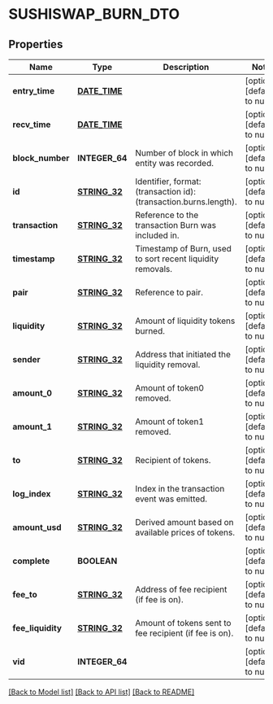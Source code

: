 # SUSHISWAP_BURN_DTO

## Properties
Name | Type | Description | Notes
------------ | ------------- | ------------- | -------------
**entry_time** | [**DATE_TIME**](DATE_TIME.md) |  | [optional] [default to null]
**recv_time** | [**DATE_TIME**](DATE_TIME.md) |  | [optional] [default to null]
**block_number** | **INTEGER_64** | Number of block in which entity was recorded. | [optional] [default to null]
**id** | [**STRING_32**](STRING_32.md) | Identifier, format: (transaction id):(transaction.burns.length). | [optional] [default to null]
**transaction** | [**STRING_32**](STRING_32.md) | Reference to the transaction Burn was included in. | [optional] [default to null]
**timestamp** | [**STRING_32**](STRING_32.md) | Timestamp of Burn, used to sort recent liquidity removals. | [optional] [default to null]
**pair** | [**STRING_32**](STRING_32.md) | Reference to pair. | [optional] [default to null]
**liquidity** | [**STRING_32**](STRING_32.md) | Amount of liquidity tokens burned. | [optional] [default to null]
**sender** | [**STRING_32**](STRING_32.md) | Address that initiated the liquidity removal. | [optional] [default to null]
**amount_0** | [**STRING_32**](STRING_32.md) | Amount of token0 removed. | [optional] [default to null]
**amount_1** | [**STRING_32**](STRING_32.md) | Amount of token1 removed. | [optional] [default to null]
**to** | [**STRING_32**](STRING_32.md) | Recipient of tokens. | [optional] [default to null]
**log_index** | [**STRING_32**](STRING_32.md) | Index in the transaction event was emitted. | [optional] [default to null]
**amount_usd** | [**STRING_32**](STRING_32.md) | Derived amount based on available prices of tokens. | [optional] [default to null]
**complete** | **BOOLEAN** |  | [optional] [default to null]
**fee_to** | [**STRING_32**](STRING_32.md) | Address of fee recipient (if fee is on). | [optional] [default to null]
**fee_liquidity** | [**STRING_32**](STRING_32.md) | Amount of tokens sent to fee recipient (if fee is on). | [optional] [default to null]
**vid** | **INTEGER_64** |  | [optional] [default to null]

[[Back to Model list]](../README.md#documentation-for-models) [[Back to API list]](../README.md#documentation-for-api-endpoints) [[Back to README]](../README.md)


